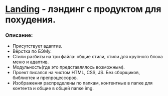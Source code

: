 # [Landing](https://eugene-gif.github.io/Desire/) - лэндинг с продуктом для похудения.


<h3>Описание:</h3>

- Присутствует адаптив. 
- Вёрстка по БЭМу.
- Стили разбиты на три файла: общие стили, стили для крупного блока меню и адаптив.
- Модульность(где это представлялось возможным).
- Проект писался на чистом HTML, CSS, JS. Без сборщиков, библиотек и препроцессоров.
- Изображения распределены по папкам, контентные в папке для контента и общие в общей папке img.


